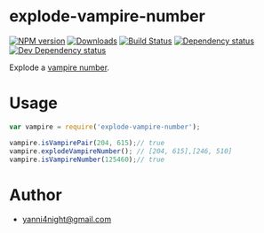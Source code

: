 # explode-vampire-number

[![NPM version][npm-image]][npm-url] [![Downloads][downloads-image]][npm-url] [![Build Status][travis-image]][travis-url] [![Dependency status][david-dm-image]][david-dm-url] [![Dev Dependency status][david-dm-dev-image]][david-dm-dev-url]

Explode a [vampire number](https://en.wikipedia.org/wiki/Vampire_number).

# Usage

```js
var vampire = require('explode-vampire-number');

vampire.isVampirePair(204, 615);// true
vampire.explodeVampireNumber(); // [204, 615],[246, 510]
vampire.isVampireNumber(125460);// true

```

# Author

 - <yanni4night@gmail.com>

[npm-url]: https://npmjs.org/package/explode-vampire-number
[downloads-image]: http://img.shields.io/npm/dm/explode-vampire-number.svg
[npm-image]: http://img.shields.io/npm/v/explode-vampire-number.svg
[travis-url]: https://travis-ci.org/yanni4night/explode-vampire-number
[travis-image]: http://img.shields.io/travis/yanni4night/explode-vampire-number.svg
[david-dm-url]:https://david-dm.org/yanni4night/explode-vampire-number
[david-dm-image]:https://david-dm.org/yanni4night/explode-vampire-number.svg
[david-dm-dev-url]:https://david-dm.org/yanni4night/explode-vampire-number#info=devDependencies
[david-dm-dev-image]:https://david-dm.org/yanni4night/explode-vampire-number/dev-status.svg